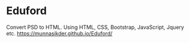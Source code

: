 # Eduford
Convert PSD to HTML. Using HTML, CSS, Bootstrap, JavaScript, Jquery etc.
https://munnasikder.github.io/Eduford/
